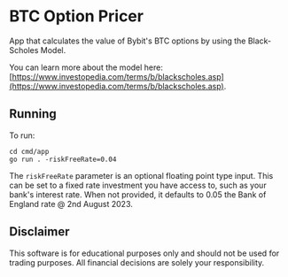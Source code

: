 # BTC Option Pricer

App that calculates the value of Bybit's BTC options by using the Black-Scholes Model.

You can learn more about the model here: [https://www.investopedia.com/terms/b/blackscholes.asp](https://www.investopedia.com/terms/b/blackscholes.asp).

## Running

To run:

```
cd cmd/app
go run . -riskFreeRate=0.04
```

The `riskFreeRate` parameter is an optional floating point type input. This can be set to a fixed rate investment you have access to, such as your bank's interest rate. When not provided, it defaults to 0.05 the Bank of England rate @ 2nd August 2023.

## Disclaimer

This software is for educational purposes only and should not be used for trading purposes. All financial decisions are solely your responsibility.
